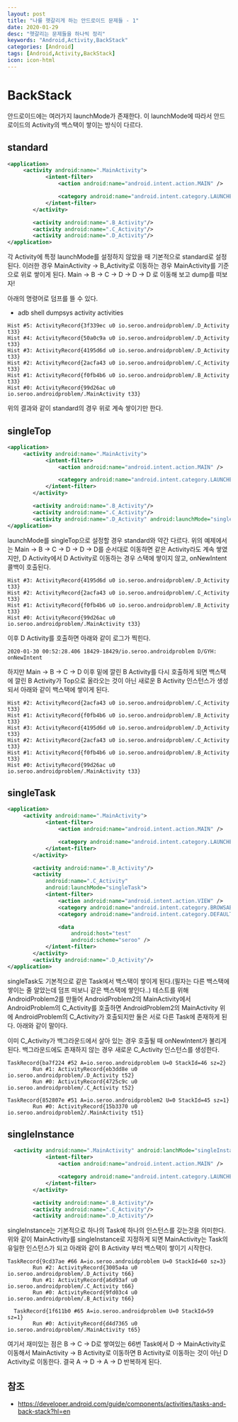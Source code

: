 ```yaml
---
layout: post
title: "나를 헷갈리게 하는 안드로이드 문제들 - 1"
date: 2020-01-29
desc: "헷갈리는 문제들을 하나씩 정리"
keywords: "Android,Activity,BackStack"
categories: [Android]
tags: [Android,Activity,BackStack]
icon: icon-html
---
```


# BackStack
안드로이드에는 여러가지 launchMode가 존재한다. 이 launchMode에 따라서 안드로이드의 Activity의 백스택이 쌓이는 방식이 다르다.

## standard

```xml
<application>
     <activity android:name=".MainActivity">
            <intent-filter>
                <action android:name="android.intent.action.MAIN" />

                <category android:name="android.intent.category.LAUNCHER" />
            </intent-filter>
        </activity>

        <activity android:name=".B_Activity"/>
        <activity android:name=".C_Activity"/>
        <activity android:name=".D_Activity"/>
</application>
```

각 Activity에 특정 launchMode를 설정하지 않았을 때 기본적으로 standard로 설정된다. 이러한 경우 MainActivity -> B_Activity로 이동하는 경우 MainActivity를 기준으로 위로 쌓이게 된다. Main -> B -> C -> D -> D -> D 로 이동해 보고 dump를 떠보자!

아래의 명령어로 덤프를 뜰 수 있다.
* adb shell dumpsys activity activities

```
Hist #5: ActivityRecord{3f339ec u0 io.seroo.androidproblem/.D_Activity t33}
Hist #4: ActivityRecord{50a0c9a u0 io.seroo.androidproblem/.D_Activity t33}
Hist #3: ActivityRecord{4195d6d u0 io.seroo.androidproblem/.D_Activity t33}
Hist #2: ActivityRecord{2acfa43 u0 io.seroo.androidproblem/.C_Activity t33}
Hist #1: ActivityRecord{f0fb4b6 u0 io.seroo.androidproblem/.B_Activity t33}
Hist #0: ActivityRecord{99d26ac u0 io.seroo.androidproblem/.MainActivity t33}
```

위의 결과와 같이 standard의 경우 위로 계속 쌓이기만 한다.

## singleTop

```xml
<application>
     <activity android:name=".MainActivity">
            <intent-filter>
                <action android:name="android.intent.action.MAIN" />

                <category android:name="android.intent.category.LAUNCHER" />
            </intent-filter>
        </activity>

        <activity android:name=".B_Activity"/>
        <activity android:name=".C_Activity"/>
        <activity android:name=".D_Activity" android:launchMode="singleTop"/>
</application>
```

launchMode를 singleTop으로 설정할 경우 standard와 약간 다르다. 위의 예제에서는 Main -> B -> C -> D -> D -> D를 순서대로 이동하면 같은 Activity라도 계속 쌓였지만, D Activity에서 D Activity로 이동하는 경우 스택에 쌓이지 않고, onNewIntent 콜백이 호출된다. 

```
Hist #3: ActivityRecord{4195d6d u0 io.seroo.androidproblem/.D_Activity t33}
Hist #2: ActivityRecord{2acfa43 u0 io.seroo.androidproblem/.C_Activity t33}
Hist #1: ActivityRecord{f0fb4b6 u0 io.seroo.androidproblem/.B_Activity t33}
Hist #0: ActivityRecord{99d26ac u0 io.seroo.androidproblem/.MainActivity t33}
```

이후 D Activity를 호출하면 아래와 같이 로그가 찍힌다.

```
2020-01-30 00:52:28.406 18429-18429/io.seroo.androidproblem D/GYH: onNewIntent
```

하지만 Main -> B -> C -> D 이후 밑에 깔린 B Activity를 다시 호출하게 되면 백스택에 깔린 B Activity가 Top으로 올라오는 것이 아닌 새로운 B Activity 인스턴스가 생성되서 아래와 같이 백스택에 쌓이게 된다. 

```
Hist #2: ActivityRecord{2acfa43 u0 io.seroo.androidproblem/.C_Activity t33}
Hist #1: ActivityRecord{f0fb4b6 u0 io.seroo.androidproblem/.B_Activity t33}
Hist #3: ActivityRecord{4195d6d u0 io.seroo.androidproblem/.D_Activity t33}
Hist #2: ActivityRecord{2acfa43 u0 io.seroo.androidproblem/.C_Activity t33}
Hist #1: ActivityRecord{f0fb4b6 u0 io.seroo.androidproblem/.B_Activity t33}
Hist #0: ActivityRecord{99d26ac u0 io.seroo.androidproblem/.MainActivity t33}
```

## singleTask

```xml
<application>
     <activity android:name=".MainActivity">
            <intent-filter>
                <action android:name="android.intent.action.MAIN" />

                <category android:name="android.intent.category.LAUNCHER" />
            </intent-filter>
        </activity>

        <activity android:name=".B_Activity"/>
        <activity
            android:name=".C_Activity"
            android:launchMode="singleTask">
            <intent-filter>
                <action android:name="android.intent.action.VIEW" />
                <category android:name="android.intent.category.BROWSABLE" />
                <category android:name="android.intent.category.DEFAULT" />

                <data
                    android:host="test"
                    android:scheme="seroo" />
            </intent-filter>
        </activity>
        <activity android:name=".D_Activity"/>
</application>
```

singleTask도 기본적으로 같은 Task에서 백스택이 쌓이게 된다.(필자는 다른 백스택에 쌓이는 줄 알았는데 덤프 떠보니 같은 백스택에 쌓인다..) 테스트를 위해 AndroidProblem2를 만들어 AndroidProblem2의 MainActivity에서 AndroidProblem의 C_Activity를 호출하면 AndroidProblem2의 MainActivity 위에 AndroidProblem의 C_Activity가 호출되지만 둘은 서로 다른 Task에 존재하게 된다. 아래와 같이 말이다.

이미 C_Activity가 백그라운드에서 살아 있는 경우 호출될 때 onNewIntent가 불리게 된다. 백그라운드에도 존재하지 않는 경우 새로운 C_Activity 인스턴스를 생성한다.

```
TaskRecord{ba7f224 #52 A=io.seroo.androidproblem U=0 StackId=46 sz=2}
        Run #1: ActivityRecord{eb3dd8e u0 io.seroo.androidproblem/.D_Activity t52}
        Run #0: ActivityRecord{4725c9c u0 io.seroo.androidproblem/.C_Activity t52}
```

```
TaskRecord{852807e #51 A=io.seroo.androidproblem2 U=0 StackId=45 sz=1}
        Run #0: ActivityRecord{15b3370 u0 io.seroo.androidproblem2/.MainActivity t51}
```

## singleInstance

```xml
  <activity android:name=".MainActivity" android:lanchMode="singleInstance">
            <intent-filter>
                <action android:name="android.intent.action.MAIN" />

                <category android:name="android.intent.category.LAUNCHER" />
            </intent-filter>
        </activity>

        <activity android:name=".B_Activity"/>
        <activity android:name=".C_Activity"/>
        <activity android:name=".D_Activity"/>
```

singleInstance는 기본적으로 하나의 Task에 하나의 인스턴스를 갖는것을 의미한다. 위와 같이 MainActivity를 singleInstance로 지정하게 되면 MainActivity는 Task의 유일한 인스턴스가 되고 아래와 같이 B Activity 부터 백스택이 쌓이기 시작한다.

```
TaskRecord{9cd37ae #66 A=io.seroo.androidproblem U=0 StackId=60 sz=3}
        Run #2: ActivityRecord{3005a4a u0 io.seroo.androidproblem/.D_Activity t66}
        Run #1: ActivityRecord{a6d93af u0 io.seroo.androidproblem/.C_Activity t66}
        Run #0: ActivityRecord{9fd03c4 u0 io.seroo.androidproblem/.B_Activity t66}
```

```
  TaskRecord{1f611b0 #65 A=io.seroo.androidproblem U=0 StackId=59 sz=1}
        Run #0: ActivityRecord{d4d7365 u0 io.seroo.androidproblem/.MainActivity t65}
```

여기서 재미있는 점은 B -> C -> D로 쌓여있는 66번 Task에서 D -> MainActivity로 이동해서 MainActivity -> B Activity로 이동하면 B Activity로 이동하는 것이 아닌 D Activity로 이동한다. 결국 A -> D -> A -> D 반복하게 된다.



## 참조
* https://developer.android.com/guide/components/activities/tasks-and-back-stack?hl=en